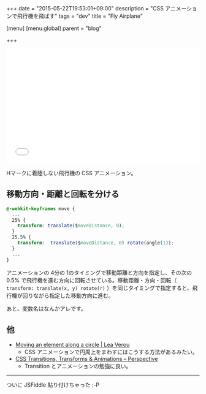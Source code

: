 +++
date = "2015-05-22T19:53:01+09:00"
description = "CSS アニメーションで飛行機を飛ばす"
tags = "dev"
title = "Fly Airplane"

[menu]
  [menu.global]
    parent = "blog"

+++

<iframe width="100%" height="300" src="//jsfiddle.net/thleap/q1m0r1w3/7/embedded/result%2Ccss/" allowfullscreen="allowfullscreen" frameborder="0"></iframe>

Hマークに着陸しない飛行機の CSS アニメーション。

## 移動方向・距離と回転を分ける
```css
@-webkit-keyframes move {
  ...
  25% {
    transform: translate($moveDistance, 0);
  }
  25.5% {
    transform:  translate($moveDistance, 0) rotate(angle(1));
  }
  ...
}
```

アニメーションの 4分の 1のタイミングで移動距離と方向を指定し、その次の 0.5% で飛行機を進む方向に回転させている。移動距離・方向・回転（ `transform: translate(x, y) rotate(r)`  ）を同じタイミングで指定すると、飛行機が回りながら指定した移動方向に進む。

あと、変数名はなんかアレです。

## 他
- [Moving an element along a circle | Lea Verou](http://lea.verou.me/2012/02/moving-an-element-along-a-circle/)
    - CSS アニメーションで円周上をまわすにはこうする方法があるみたい。
- [CSS Transitions, Transforms & Animations – Perspective](http://callmenick.com/post/css-transitions-transforms-animations-perspective)
    - Transition とアニメーションの勉強に良い。

---

ついに JSFiddle 貼り付けちゃった :-P
